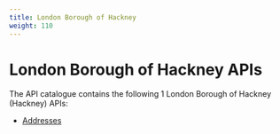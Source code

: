 ```yaml
---
title: London Borough of Hackney
weight: 110
---
```


# London Borough of Hackney APIs

The API catalogue contains the following 1 London Borough of Hackney (Hackney) APIs:

- [Addresses](Addresses/)
